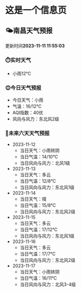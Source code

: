 # 这是一个信息页 
## 🌤️**南昌**天气预报
更新时间**2023-11-11 11:55:03**
### ⏱️实时天气
- 小雨12℃
### 😊今日天气预报
- 今日天气：小雨
- 气温：16/12℃
- AQI指数：40优
- 风向与风力：东北风2级
### 🤩未来六天天气预报
- 2023-11-12
  - 当日天气：小雨转阴
  - 当日气温：14/10℃
  - 当日风向与风力：北风1级
- 2023-11-13
  - 当日天气：多云
  - 当日气温：12/8℃
  - 当日风向与风力：东北风1级
- 2023-11-14
  - 当日天气：晴
  - 当日气温：15/8℃
  - 当日风向与风力：东北风2级
- 2023-11-15
  - 当日天气：多云
  - 当日气温：17/12℃
  - 当日风向与风力：东北风1级
- 2023-11-16
  - 当日天气：多云
  - 当日气温：17/7℃
  - 当日风向与风力：东北风2级
- 2023-11-17
  - 当日天气：小雨转阴
  - 当日气温：16/11℃
  - 当日风向与风力：北风3-4级

